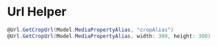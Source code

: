 # Url Helper

```csharp
@Url.GetCropUrl(Model.MediaPropertyAlias, "cropAlias")
@Url.GetCropUrl(Model.MediaPropertyAlias, width: 300, height: 300)
```
